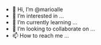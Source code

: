 - 👋 Hi, I’m @marioalle
- 👀 I’m interested in ...
- 🌱 I’m currently learning ...
- 💞️ I’m looking to collaborate on ...
- 📫 How to reach me ...

<!---
marioalle/marioalle is a ✨ special ✨ repository because its `README.md` (this file) appears on your GitHub profile.
You can click the Preview link to take a look at your changes.
--->
